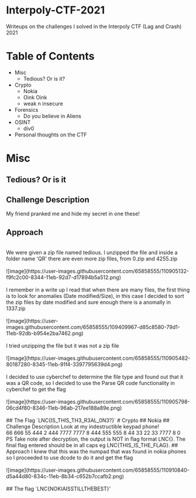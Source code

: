 # Interpoly-CTF-2021
Writeups on the challenges I solved in the Interpoly CTF (Lag and Crash) 2021

# Table of Contents
* Misc
  * Tedious? Or is it? 
* Crypto 
  * Nokia 
  * Oink Oink 
  * weak n insecure
* Forensics
  * Do you believe in Aliens
* OSINT
  * div0
* Personal thoughts on the CTF

# Misc
## Tedious? Or is it
## Challenge Description
My friend pranked me and hide my secret in one these!
## Approach
</br>
We were given a zip file named tedious. I unzipped the file and inside a folder name 'QR' there are even more zip files, from 0.zip and 4255.zip
</br>
</br>
![image](https://user-images.githubusercontent.com/65858555/110905132-f9fc2c00-8344-11eb-92d7-d17894b5a512.png)
</br>
</br>
I remember in a write up I read that when there are many files, the first thing is to look for anomalies (Date modified/Size), in this case I decided to sort the zip files by date modified and sure enough there is a anomally in 1337.zip
</br>
</br>
![image](https://user-images.githubusercontent.com/65858555/109409967-d85c8580-79d1-11eb-92db-b954e2ba7462.png)
</br>
</br>
I tried unzipping the file but it was not a zip file
</br>
</br>
![image](https://user-images.githubusercontent.com/65858555/110905482-80187280-8345-11eb-91f4-3397795639d4.png)
</br>
</br>
I decided to use cyberchef to determine the file type and found out that it was a QR code, so I decided to use the Parse QR code functionality in cyberchef to get the flag
</br>
</br>
![image](https://user-images.githubusercontent.com/65858555/110905798-06cd4f80-8346-11eb-96ab-217ee188a89e.png)
</br>
</br>
## The Flag
`LNC{IS_THlS_TH3_R3AL_0N3?}`
# Crypto
## Nokia
## Challenge Description
Look at my indestructible keypad phone!
</br>
66 666 55 444 2 444 7777 7777 8 444 555 555 8 44 33 22 33 7777 8 0
</br>
PS Take note after decryption, the output is NOT in flag format LNC{}. The final flag entered should be in all caps eg LNC{THIS_IS_THE_FLAG}.
## Approach
I knew that this was the numpad that was found in nokia phones so I proceeded to use dcode to do it and get the flag
</br>
</br>
![image](https://user-images.githubusercontent.com/65858555/110910840-d5a44d80-834c-11eb-8b34-c652b7ccafb2.png)
</br>
</br>
## The flag
`LNC{NOKIAISSTILLTHEBEST}'



